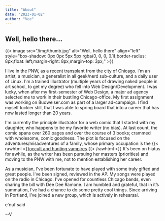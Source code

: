 ```yaml
---
title: "About"
date: "2023-01-02"
author: "Vee"
---
```


## Well, hello there... 

{{< image src="/img/thumb.jpg" alt="Well, hello there" align="left" style="box-shadow: 0px 0px 5px 5px rgba(0, 0, 0, 0.1);border-radius: 8px;float: left;margin-right: 8px;margin-top: 3px;" >}}

I live in the PNW, as a recent transplant from the city of Chicago. I'm an artist,  a musician, a generalist in all geek/nerd sub-culture, and a daily user of Linux. I'm a trained Illustrator (multiple years of drawing naked people in art school, to get my degree) who fell into Web Design/Development. I was lucky, when after my first-semester of Web Design, a major ad agency selected me to work in their bustling Chicago-office. My first assignment was working on  Budweiser.com as part of a larger ad-campaign. I find myself luckier still, that I was able to spring board that into a career that has now lasted longer than 20 years.

I'm currently the principle illustrator for a web comic that I started with my daughter, who happens to be my favorite writer (no bias). At last count, the comic spans over 260 pages and over the course of 3 books; crammed with wholesome, comic goodness. The plot is focused on the adventures/misadventures of a family, whose primary occupation is the {{< rawhtml >}}<a href="https://helsigcomix.wordpress.com/comic/helsig-introduction-book-one/" target="_blank">occult and hunting vampires</a>.{{< /rawhtml >}} It's been on hiatus for awhile, as the writer has been pursuing her masters (priorities) and moving to the PNW with me, not to mention establishing her career. 

As a musician, I've been fortunate to have played with some truly gifted and great people. I've been signed, reviewed in the AP. My songs were played on the radio in Chicago. I've opened for countless Chicago bands, even sharing the bill with Dee Dee Ramone. I am humbled and grateful, that in it’s summation, I’ve had a chance to do some pretty cool things. Since arriving in Portland, I’ve joined a new group, which is actively in rehearsal.

e'nuf said

--V


